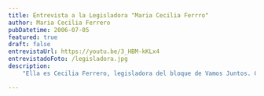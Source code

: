 ```yaml
---
title: Entrevista a la Legisladora "Maria Cecilia Ferrro"
author: Maria Cecilia Ferrero
pubDatetime: 2006-07-05
featured: true
draft: false
entrevistaUrl: https://youtu.be/3_HBM-kKLx4
entrevistadoFoto: /legisladora.jpg
description:
    "Ella es Cecilia Ferrero, legisladora del bloque de Vamos Juntos. Conversamos con ella sobre la Comunidad Armenia, su extensa participación dentro de la Ciudad de Buenos Aires y su relevancia como colectividad. Coincidimos en la importancia de ofrecer espacios para llevar a cabo iniciativas políticas por parte del público que esté interesado en participar en esta área del sector público."

---
```

